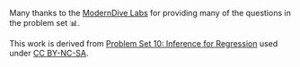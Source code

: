 Many thanks to the [ModernDive Labs](https://github.com/moderndive/moderndive_labs/) for providing many
of the questions in the problem set :bar_chart:.

This work is derived from [Problem Set 10: Inference for Regression](https://moderndive.github.io/moderndive_labs/static/PS/PS10_inference_for_regression.html) used under [CC BY-NC-SA](https://creativecommons.org/licenses/by-nc-sa/4.0/).
